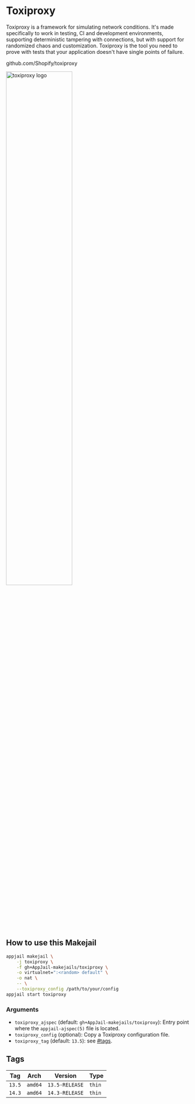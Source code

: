 # Toxiproxy

Toxiproxy is a framework for simulating network conditions. It's made specifically to work in testing, CI and development environments, supporting deterministic tampering with connections, but with support for randomized chaos and customization. Toxiproxy is the tool you need to prove with tests that your application doesn't have single points of failure.

github.com/Shopify/toxiproxy

<img src="https://camo.githubusercontent.com/d1540f6bdeef0090439d924a09d1493cda68eb3d54d659f4cbc1b1c53ac7879e/687474703a2f2f692e696d6775722e636f6d2f734f614e77306f2e706e67" alt="toxiproxy logo" width="60%" height="auto">

## How to use this Makejail

```sh
appjail makejail \
    -j toxiproxy \
    -f gh+AppJail-makejails/toxiproxy \
    -o virtualnet=":<random> default" \
    -o nat \
    -- \
    --toxiproxy_config /path/to/your/config
appjail start toxiproxy
```

### Arguments

* `toxiproxy_ajspec` (default: `gh+AppJail-makejails/toxiproxy`): Entry point where the `appjail-ajspec(5)` file is located.
* `toxiproxy_config` (optional): Copy a Toxiproxy configuration file.
* `toxiproxy_tag` (default: `13.5`): see [#tags](#tags).

## Tags

| Tag           | Arch    | Version            | Type   |
| ------------- | --------| ------------------ | ------ |
| `13.5`    | `amd64` | `13.5-RELEASE` | `thin` |
| `14.3`    | `amd64` | `14.3-RELEASE` | `thin` |

